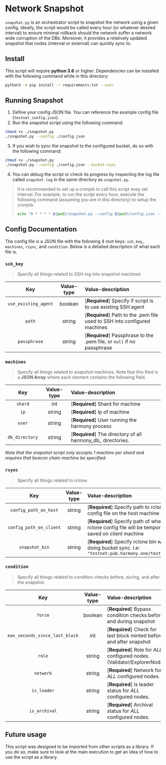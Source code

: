 # Network Snapshot 
`snapshot.py` is an orchestrator script to snapshot the network using a given config. 
Ideally, the script would be called every hour (or whatever desired interval) to ensure minimal 
rollback should the network suffer a network wide corruption of the DBs. Moreover, it provides
a relatively updated snapshot that nodes (internal or external) can quickly sync to. 

## Install
This script will require **python 3.6** or higher. 
Dependencies can be installed with the following command while in this directory:
```bash
python3 -m pip install -r requirements.txt --user
```

## Running Snapshot
1) Define your config JSON file. You can reference the example config file (`testnet_config.json`).
2) Run the snapshot script using the following command: 
```bash
chmod +x ./snapshot.py
./snapshot.py --config ./config.json
```
3) If you wish to sync the snapshot to the configured bucket, do so with the following command:
```bash
chmod +x ./snapshot.py
./snapshot.py --config ./config.json --bucket-sync
```
4) You can debug the script or check its progress by inspecting the log file called `snapshot.log` in the same directory as `snapshot.py`.
> It is recommended to set up a cronjob to call this script evey set interval. For example, to run the script every
> hour, execute the following command (assuming you are in this directory) to setup the cronjob:
> ```bash
> echo "0 * * * * $(pwd)/snapshot.py --config $(pwd)/config.json --bucket-sync" > cronjob && crontab cronjob && crontab -l
> ```

## Config Documentation

The config file is a JSON file with the following 4 root keys: `ssh_key`, `machines`, `rsync`, and `condition`.
Below is a detailed description of what each file is.

### `ssh_key`
> Specify all things related to SSH-ing into snapshot machines

| Key                  | Value-type | Value-description|
| :-------------------:|:----------:| :----------------|
| `use_existing_agent` | boolean    | [**Required**] Specify if script is to use existing SSH agent |
| `path`               | string     | [**Required**] Path to the .pem file used to SSH into configured machines |
| `passphrase`         | string     | [**Required**] Passphrase to the .pem file, or `null` if no passphrase |

### `machines`
> Specify all things related to snapshot machines. Note that this filed is a **JSON Array** where each element
> contains the following field.

| Key              | Value-type | Value-description|
| :---------------:|:----------:| :----------------|
| `shard`          | int        | [**Required**] Shard for machine |
| `ip`             | string     | [**Required**] Ip of machine |
| `user`           | string     | [**Required**] User running the harmony process |
| `db_directory`   | string     | [**Required**] The directory of all harmony_db_<shard> directories. |

*Note that the snapshot script only accepts 1 machine per shard and requires that beacon chain machine be specified.*

### `rsync`
> Specify all things related to rclone. 

| Key                     | Value-type | Value-description|
| :----------------------:|:----------:| :----------------|
| `config_path_on_host`   | string     | [**Required**] Specify path to rclone config file on the host machine |
| `config_path_on_client` | string     | [**Required**] Specify path of where rclone config file will be temporarily saved on client machine |
| `snapshot_bin`          | string     | [**Required**] Specify rclone bin when doing bucket sync. I.e: `"testnet:pub.harmony.one/testnet"` |

### `condition`
> Specify all things related to condition checks before, during, and after the snapshot.

| Key                            | Value-type | Value-description|
| :-----------------------------:|:----------:| :----------------|
| `force`                        | boolean    | [**Required**] Bypass condition checks before and during snapshot |
| `max_seconds_since_last_block` | int        | [**Required**] Check for last block minted before and after snapshot |
| `role`                         | string     | [**Required**] Role for *ALL* configured nodes. (Validator/ExplorerNode) |
| `network`                      | string     | [**Required**] Network for *ALL* configured nodes. |
| `is_leader`                    | string     | [**Required**] Is leader status for *ALL* configured nodes. |
| `is_archival`                  | string     | [**Required**] Archival status for *ALL* configured nodes. |


## Future usage
This script was designed to be imported from other scripts as a library. 
If you do so, make sure to look at the main execution to get an idea of how to use the script as a library.